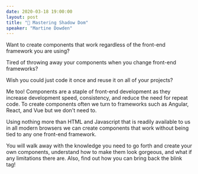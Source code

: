 ```yaml
---
date: 2020-03-18 19:00:00
layout: post
title: "🎤 Mastering Shadow Dom"
speaker: "Martine Dowden"
---
```


Want to create components that work regardless of the front-end framework you are using?

Tired of throwing away your components when you change front-end frameworks?

Wish you could just code it once and reuse it on all of your projects?

Me too! Components are a staple of front-end development as they increase development speed, consistency, and reduce the need for repeat code. To create components often we turn to frameworks such as Angular, React, and Vue but we don't need to.

Using nothing more than HTML and Javascript that is readily available to us in all modern browsers we can create components that work without being tied to any one front-end framework.

You will walk away with the knowledge you need to go forth and create your own components, understand how to make them look gorgeous, and what if any limitations there are. Also, find out how you can bring back the blink tag!
